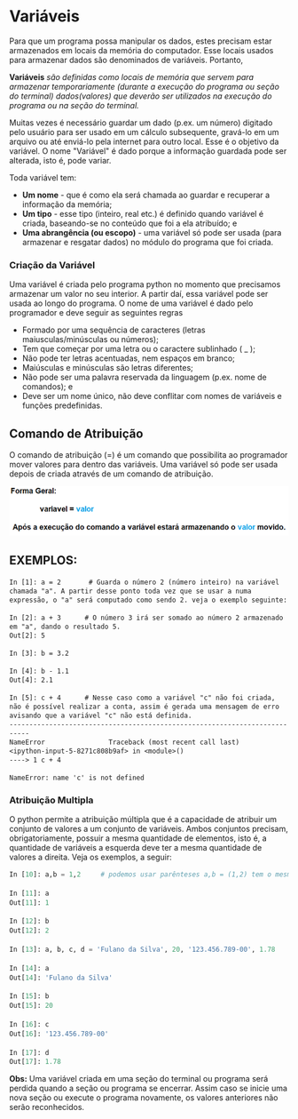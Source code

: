 # Variáveis

Para que um programa possa manipular os dados, estes precisam estar armazenados em locais da memória do computador. Esse locais usados para armazenar dados são denominados de variáveis. Portanto,


**Variáveis** *são definidas como locais de memória que servem para armazenar temporariamente (durante a execução do programa ou seção do terminal) dados(valores) que deverão ser utilizados na execução do programa ou na seção do terminal.*


Muitas vezes é necessário guardar um dado (p.ex. um número) digitado pelo usuário para ser usado em um cálculo subsequente, gravá-lo em um arquivo ou até enviá-lo pela internet para outro local. Esse
é o objetivo da variável. O nome "Variável" é dado porque a informação guardada pode ser alterada, isto é, pode variar.

Toda variável tem:

+ <b>Um nome</b> - que é como ela será chamada ao guardar e recuperar a informação da memória;
+ <b>Um tipo</b> - esse tipo (inteiro, real etc.) é definido quando variável é criada, baseando-se no conteúdo que foi a ela atribuído; e
+ <b>Uma abrangência (ou escopo)</b> - uma variável só pode ser usada (para armazenar e resgatar dados) no módulo do programa que foi criada.


### <b>Criação da Variável</b>
Uma variável é criada pelo programa python no momento que precisamos armazenar um valor no seu interior. A partir daí, essa variável pode ser usada ao longo do programa.
O nome de uma variável é dado pelo programador e deve seguir as seguintes regras
+ Formado por uma sequência de caracteres (letras maiusculas/minúsculas ou números);
+ Tem que começar por uma letra ou o caractere sublinhado ( _ );
+ Não pode ter letras acentuadas, nem espaços em branco;
+ Maiúsculas e minúsculas são letras diferentes;
+ Não pode ser uma palavra reservada da linguagem (p.ex. nome de comandos); e
+ Deve ser um nome único, não deve conflitar com nomes de variáveis e funções predefinidas.

## Comando de Atribuição
O comando de atribuição (=) é um comando que possibilita ao programador mover valores para dentro das variáveis. Uma variável só pode ser usada depois de criada através de um comando de
atribuição. 
 
![funcao](/imagens/variavel.png)
## EXEMPLOS:
```
In [1]: a = 2       # Guarda o número 2 (número inteiro) na variável chamada "a". A partir desse ponto toda vez que se usar a numa expressão, o "a" será computado como sendo 2. veja o exemplo seguinte:

In [2]: a + 3      # O número 3 irá ser somado ao número 2 armazenado em "a", dando o resultado 5.
Out[2]: 5

In [3]: b = 3.2
     
In [4]: b - 1.1
Out[4]: 2.1

In [5]: c + 4      # Nesse caso como a variável "c" não foi criada, não é possível realizar a conta, assim é gerada uma mensagem de erro avisando que a variável "c" não está definida. 
---------------------------------------------------------------------------
NameError                Traceback (most recent call last)
<ipython-input-5-8271c808b9af> in <module>()
----> 1 c + 4

NameError: name 'c' is not defined
```
### <b>Atribuição Multipla</b>
O python permite a atribuição múltipla que é a capacidade de atribuir um conjunto de valores a um conjunto de variáveis. Ambos conjuntos precisam, obrigatoriamente, possuir a mesma quantidade de elementos, isto é, a quantidade de variáveis a esquerda deve ter a mesma quantidade de valores a direita. Veja os exemplos, a seguir:
``` python
In [10]: a,b = 1,2     # podemos usar parênteses a,b = (1,2) tem o mesmo efeito

In [11]: a
Out[11]: 1

In [12]: b
Out[12]: 2

In [13]: a, b, c, d = 'Fulano da Silva', 20, '123.456.789-00', 1.78

In [14]: a
Out[14]: 'Fulano da Silva'

In [15]: b
Out[15]: 20

In [16]: c
Out[16]: '123.456.789-00'

In [17]: d
Out[17]: 1.78

```

**Obs:** Uma variável criada em uma seção do terminal ou programa será perdida quando a seção ou programa se encerrar. 
Assim caso se inicie uma nova seção ou execute o programa novamente, os valores anteriores não serão reconhecidos.
